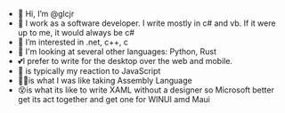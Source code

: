 - 👋 Hi, I’m @glcjr
- 👀 I work as a software developer. I write mostly in c# and vb. If it were up to me, it would always be c#
- 👀 I’m interested in .net, c++, c 
- 👀 I'm looking at several other languages: Python, Rust
- 💕I prefer to write for the desktop over the web and mobile.
- 🤬 is typically my reaction to JavaScript
- 😵‍💫is what I was like taking Assembly Language
- 😵is what its like to write XAML without a designer so Microsoft better get its act together and get one for WINUI amd Maui

<!---
glcjr/glcjr is a ✨ special ✨ repository because its `README.md` (this file) appears on your GitHub profile.
You can click the Preview link to take a look at your changes.
--->
